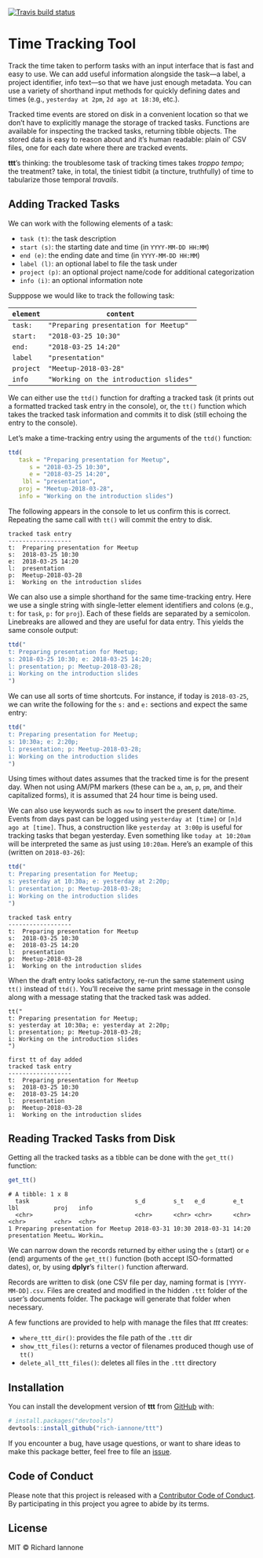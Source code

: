 
<!-- README.md is generated from README.Rmd. Please edit that file -->

[![Travis build
status](https://travis-ci.org/rich-iannone/ttt.svg?branch=master)](https://travis-ci.org/rich-iannone/ttt)

# Time Tracking Tool

Track the time taken to perform tasks with an input interface that is
fast and easy to use. We can add useful information alongside the task—a
label, a project identifier, info text—so that we have just enough
metadata. You can use a variety of shorthand input methods for quickly
defining dates and times (e.g., `yesterday at 2pm`, `2d ago at 18:30`,
etc.).

Tracked time events are stored on disk in a convenient location so that
we don’t have to explicitly manage the storage of tracked tasks.
Functions are available for inspecting the tracked tasks, returning
tibble objects. The stored data is easy to reason about and it’s human
readable: plain ol’ CSV files, one for each date where there are tracked
events.

**ttt**’s thinking: the troublesome task of tracking times takes *troppo
tempo*; the treatment? take, in total, the tiniest tidbit (a tincture,
truthfully) of time to tabularize those temporal *travails*.

## Adding Tracked Tasks

We can work with the following elements of a task:

  - `task (t)`: the task description
  - `start (s)`: the starting date and time (in `YYYY-MM-DD HH:MM`)
  - `end (e)`: the ending date and time (in `YYYY-MM-DD HH:MM`)
  - `label (l)`: an optional label to file the task under
  - `project (p)`: an optional project name/code for additional
    categorization
  - `info (i)`: an optional information note

Supppose we would like to track the following task:

| `element` | `content`                              |
| --------- | -------------------------------------- |
| `task:`   | `"Preparing presentation for Meetup"`  |
| `start:`  | `"2018-03-25 10:30"`                   |
| `end:`    | `"2018-03-25 14:20"`                   |
| `label`   | `"presentation"`                       |
| `project` | `"Meetup-2018-03-28"`                  |
| `info`    | `"Working on the introduction slides"` |

We can either use the `ttd()` function for drafting a tracked task (it
prints out a formatted tracked task entry in the console), or, the
`tt()` function which takes the tracked task information and commits it
to disk (still echoing the entry to the console).

Let’s make a time-tracking entry using the arguments of the `ttd()`
function:

``` r
ttd(
   task = "Preparing presentation for Meetup",
      s = "2018-03-25 10:30",
      e = "2018-03-25 14:20",
    lbl = "presentation",
   proj = "Meetup-2018-03-28",
   info = "Working on the introduction slides")
```

The following appears in the console to let us confirm this is correct.
Repeating the same call with `tt()` will commit the entry to disk.

    tracked task entry
    ------------------
    t:  Preparing presentation for Meetup
    s:  2018-03-25 10:30
    e:  2018-03-25 14:20
    l:  presentation
    p:  Meetup-2018-03-28
    i:  Working on the introduction slides

We can also use a simple shorthand for the same time-tracking entry.
Here we use a single string with single-letter element identifiers and
colons (e.g., `t:` for `task`, `p:` for `proj`). Each of these fields
are separated by a semicolon. Linebreaks are allowed and they are useful
for data entry. This yields the same console output:

``` r
ttd("
t: Preparing presentation for Meetup;
s: 2018-03-25 10:30; e: 2018-03-25 14:20;
l: presentation; p: Meetup-2018-03-28;
i: Working on the introduction slides
")
```

We can use all sorts of time shortcuts. For instance, if today is
`2018-03-25`, we can write the following for the `s:` and `e:` sections
and expect the same entry:

``` r
ttd("
t: Preparing presentation for Meetup;
s: 10:30a; e: 2:20p;
l: presentation; p: Meetup-2018-03-28;
i: Working on the introduction slides
")
```

Using times without dates assumes that the tracked time is for the
present day. When not using AM/PM markers (these can be `a`, `am`, `p`,
`pm`, and their capitalized forms), it is assumed that 24 hour time is
being used.

We can also use keywords such as `now` to insert the present date/time.
Events from days past can be logged using `yesterday at [time]` or `[n]d
ago at [time]`. Thus, a construction like `yesterday at 3:00p` is useful
for tracking tasks that began yesterday. Even something like `today
at 10:20am` will be interpreted the same as just using `10:20am`. Here’s
an example of this (written on `2018-03-26`):

``` r
ttd("
t: Preparing presentation for Meetup;
s: yesterday at 10:30a; e: yesterday at 2:20p;
l: presentation; p: Meetup-2018-03-28;
i: Working on the introduction slides
")
```

    tracked task entry
    ------------------
    t:  Preparing presentation for Meetup
    s:  2018-03-25 10:30
    e:  2018-03-25 14:20
    l:  presentation
    p:  Meetup-2018-03-28
    i:  Working on the introduction slides

When the draft entry looks satisfactory, re-run the same statement using
`tt()` instead of `ttd()`. You’ll receive the same print message in the
console along with a message stating that the tracked task was added.

``` {r
tt("
t: Preparing presentation for Meetup;
s: yesterday at 10:30a; e: yesterday at 2:20p;
l: presentation; p: Meetup-2018-03-28;
i: Working on the introduction slides
")
```

    first tt of day added
    tracked task entry
    ------------------
    t:  Preparing presentation for Meetup
    s:  2018-03-25 10:30
    e:  2018-03-25 14:20
    l:  presentation
    p:  Meetup-2018-03-28
    i:  Working on the introduction slides

## Reading Tracked Tasks from Disk

Getting all the tracked tasks as a tibble can be done with the
`get_tt()` function:

``` r
get_tt()
```

    # A tibble: 1 x 8
      task                              s_d        s_t   e_d        e_t   lbl          proj   info   
      <chr>                             <chr>      <chr> <chr>      <chr> <chr>        <chr>  <chr>  
    1 Preparing presentation for Meetup 2018-03-31 10:30 2018-03-31 14:20 presentation Meetu… Workin…

We can narrow down the records returned by either using the `s` (start)
or `e` (end) arguments of the `get_tt()` function (both accept
ISO-formatted dates), or, by using **dplyr**’s `filter()` function
afterward.

Records are written to disk (one CSV file per day, naming format is
`[YYYY-MM-DD].csv`. Files are created and modified in the hidden `.ttt`
folder of the user’s documents folder. The package will generate that
folder when necessary.

A few functions are provided to help with manage the files that *ttt*
creates:

  - `where_ttt_dir()`: provides the file path of the `.ttt` dir
  - `show_ttt_files()`: returns a vector of filenames produced though
    use of `tt()`
  - `delete_all_ttt_files()`: deletes all files in the `.ttt` directory

## Installation

You can install the development version of **ttt** from
[GitHub](https://github.com/) with:

``` r
# install.packages("devtools")
devtools::install_github("rich-iannone/ttt")
```

If you encounter a bug, have usage questions, or want to share ideas to
make this package better, feel free to file an
[issue](https://github.com/rich-iannone/ttt/issues).

## Code of Conduct

Please note that this project is released with a [Contributor Code of
Conduct](CODE_OF_CONDUCT.md). By participating in this project you agree
to abide by its terms.

## License

MIT © Richard Iannone
